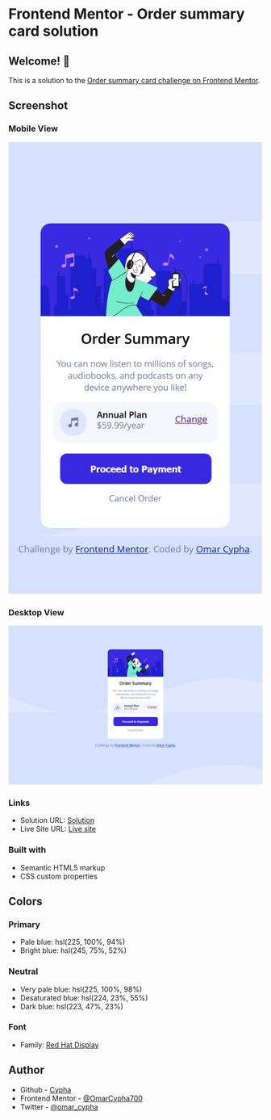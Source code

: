 # Frontend Mentor - Order summary card solution

## Welcome! 👋

This is a solution to the [Order summary card challenge on Frontend Mentor](https://www.frontendmentor.io/challenges/order-summary-component-QlPmajDUj). 

## Screenshot

### Mobile View
![](./design/ScreenShot-mobile-view.png)

### Desktop View
![](./design/ScreenShot-desktop-view.png)

### Links

- Solution URL: [Solution](https://github.com/OmarCypha700/order-summary-component)
- Live Site URL: [Live site](https://ordercardsummary.netlify.app)

### Built with

- Semantic HTML5 markup
- CSS custom properties

## Colors

### Primary

- Pale blue: hsl(225, 100%, 94%)
- Bright blue: hsl(245, 75%, 52%)

### Neutral

- Very pale blue: hsl(225, 100%, 98%)
- Desaturated blue: hsl(224, 23%, 55%)
- Dark blue: hsl(223, 47%, 23%)

### Font

- Family: [Red Hat Display](https://fonts.google.com/specimen/Red+Hat+Display)

## Author

- Github - [Cypha](https://github.com/OmarCypha700)
- Frontend Mentor - [@OmarCypha700](https://www.frontendmentor.io/profile/OmarCypha700)
- Twitter - [@omar_cypha](https://www.twitter.com/omar_cypha)
